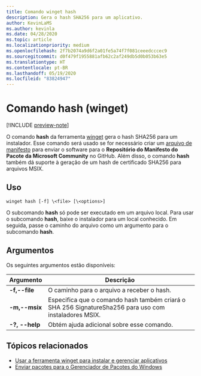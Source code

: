 ```yaml
---
title: Comando winget hash
description: Gera o hash SHA256 para um aplicativo.
author: KevinLaMS
ms.author: kevinla
ms.date: 04/28/2020
ms.topic: article
ms.localizationpriority: medium
ms.openlocfilehash: 2f7b2074a9d6f2a01fe5a74f7f081ceeedcccec9
ms.sourcegitcommit: d0f479f1955881afb62c2af249db5d0b053b63e5
ms.translationtype: HT
ms.contentlocale: pt-BR
ms.lasthandoff: 05/19/2020
ms.locfileid: "83824947"
---
```

# <a name="hash-command-winget"></a>Comando hash (winget)

[!INCLUDE [preview-note](../../includes/package-manager-preview.md)]

O comando **hash** da ferramenta [winget](index.md) gera o hash SHA256 para um instalador. Esse comando será usado se for necessário criar um [arquivo de manifesto](../package/manifest.md) para enviar o software para o **Repositório do Manifesto do Pacote da Microsoft Community** no GitHub. Além disso, o comando **hash** também dá suporte à geração de um hash de certificado SHA256 para arquivos MSIX.

## <a name="usage"></a>Uso

`winget hash [-f] \<file> [\<options>]`

O subcomando **hash** só pode ser executado em um arquivo local. Para usar o subcomando **hash**, baixe o instalador para um local conhecido. Em seguida, passe o caminho do arquivo como um argumento para o subcomando **hash**.

## <a name="arguments"></a>Argumentos

Os seguintes argumentos estão disponíveis:

| Argumento  | Descrição |
|--------------|-------------|
| **-f,--file** |  O caminho para o arquivo a receber o hash. |
| **-m,--msix**  | Especifica que o comando hash também criará o SHA 256 SignatureSha256 para uso com instaladores MSIX. |
| **-?, --help** |  Obtém ajuda adicional sobre esse comando. |

## <a name="related-topics"></a>Tópicos relacionados

* [Usar a ferramenta winget para instalar e gerenciar aplicativos](index.md)
* [Enviar pacotes para o Gerenciador de Pacotes do Windows](../package/index.md)

